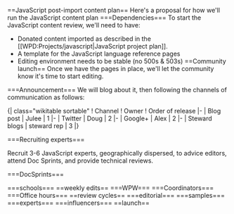 ==JavaScript post-import content plan==
Here's a proposal for how we'll run the JavaScript content plan
===Dependencies===
To start the JavaScript content review, we'll need to have:

* Donated content imported as described in the [[WPD:Projects/javascript|JavaScript project plan]].
* A template for the JavaScript language reference pages
* Editing environment needs to be stable (no 500s & 503s)
==Community launch==
Once we have the pages in place, we'll let the community know it's time to start editing.

===Announcement===
We will blog about it, then following the channels of communication as follows:

{| class="wikitable sortable"
! Channel
! Owner
! Order of release
|-
| Blog post
| Julee
| 1
|-
| Twitter
| Doug
| 2
|-
| Google+
| Alex
| 2
|-
| Steward blogs
| steward rep
| 3
|}

===Recruiting experts===

Recruit 3-6 JavaScript experts, geographically dispersed, to advice editors, attend Doc Sprints, and provide technical reviews.

===DocSprints===


===schools===
==weekly edits==
===WPW===
===Coordinators===
===Office hours===
==review cycles==
===editorial===
===samples===
===experts===
===influencers===
==launch==